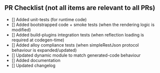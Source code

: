 ## PR Checklist (not all items are relevant to all PRs)

- [] Added unit-tests (for runtime code)
- [] Added bootstrapped code + smoke tests (when the rendering logic is modified)
- [] Added build-plugins integration tests (when reflection loading is required at codegen-time)
- [] Added alloy compliance tests (when simpleRestJson protocol behaviour is expanded/updated)
- [] Updated dynamic module to match generated-code behaviour
- [] Added documentation
- [] Updated changelog
